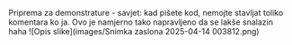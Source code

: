 Priprema za demonstrature - savjet: kad pišete kod, nemojte stavljat toliko komentara ko ja. Ovo je namjerno tako napravljeno da se lakše snalazin haha
![Opis slike](images/Snimka zaslona 2025-04-14 003812.png)

